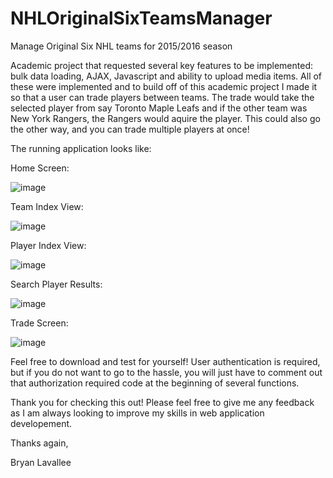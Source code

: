 # NHLOriginalSixTeamsManager
Manage Original Six NHL teams for 2015/2016 season

Academic project that requested several key features to be implemented: bulk data loading, AJAX, Javascript and ability to upload media items.
All of these were implemented and to build off of this academic project I made it so that a user can trade players between teams. The trade
would take the selected player from say Toronto Maple Leafs and if the other team was New York Rangers, the Rangers would aquire the player.
This could also go the other way, and you can trade multiple players at once!

The running application looks like:

Home Screen:

![image](https://cloud.githubusercontent.com/assets/22038862/22392797/6951af34-e4cb-11e6-84bb-4811474be55f.png)


Team Index View:

![image](https://cloud.githubusercontent.com/assets/22038862/22392803/7b003c50-e4cb-11e6-9466-e6112e328bcf.png)

Player Index View:

![image](https://cloud.githubusercontent.com/assets/22038862/22392807/81c12f0e-e4cb-11e6-9844-e06076e64131.png)

Search Player Results:

![image](https://cloud.githubusercontent.com/assets/22038862/22392817/8da555ac-e4cb-11e6-8749-dc705fd9e29f.png)

Trade Screen:

![image](https://cloud.githubusercontent.com/assets/22038862/22392820/95e6f27a-e4cb-11e6-8a69-f902695b47a8.png)


Feel free to download and test for yourself! User authentication is required, but if you do not want to go to the hassle, you will just have to comment
out that authorization required code at the beginning of several functions. 


Thank you for checking this out! Please feel free to give me any feedback as I am always looking to improve my skills in web application developement.

Thanks again,

Bryan Lavallee

